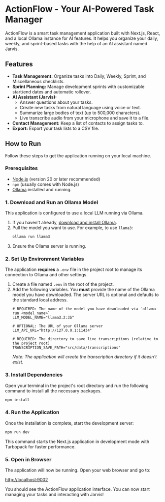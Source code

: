 <!-- Author: Kushal Sharma -->
# ActionFlow - Your AI-Powered Task Manager

ActionFlow is a smart task management application built with Next.js, React, and a local Ollama instance for AI features. It helps you organize your daily, weekly, and sprint-based tasks with the help of an AI assistant named Jarvis.

## Features

-   **Task Management:** Organize tasks into Daily, Weekly, Sprint, and Miscellaneous checklists.
-   **Sprint Planning:** Manage development sprints with customizable start/end dates and automatic rollover.
-   **AI Assistant (Jarvis):**
    -   Answer questions about your tasks.
    -   Create new tasks from natural language using voice or text.
    -   Summarize large bodies of text (up to 500,000 characters).
    -   Live transcribe audio from your microphone and save it to a file.
-   **Contact Management:** Keep a list of contacts to assign tasks to.
-   **Export:** Export your task lists to a CSV file.

## How to Run

Follow these steps to get the application running on your local machine.

### Prerequisites

-   [Node.js](https://nodejs.org/) (version 20 or later recommended)
-   `npm` (usually comes with Node.js)
-   [Ollama](https://ollama.com/) installed and running.

### 1. Download and Run an Ollama Model

This application is configured to use a local LLM running via Ollama.

1.  If you haven't already, [download and install Ollama](https://ollama.com/).
2.  Pull the model you want to use. For example, to use `llama3`:
    ```bash
    ollama run llama3
    ```
3.  Ensure the Ollama server is running.

### 2. Set Up Environment Variables

The application **requires** a `.env` file in the project root to manage its connection to Ollama and other settings.

1.  Create a file named `.env` in the root of the project.
2.  Add the following variables. You **must** provide the name of the Ollama model you have downloaded. The server URL is optional and defaults to the standard local address.
    ```
    # REQUIRED: The name of the model you have downloaded via `ollama run <model_name>`
    LLM_MODEL_NAME="llama3.2:3b"
    
    # OPTIONAL: The URL of your Ollama server
    LLM_API_URL="http://127.0.0.1:11434"

    # REQUIRED: The directory to save live transcriptions (relative to the project root)
    TRANSCRIPTION_SAVE_PATH="src/data/transcriptions"
    ```
    *Note: The application will create the transcription directory if it doesn't exist.*

### 3. Install Dependencies

Open your terminal in the project's root directory and run the following command to install all the necessary packages.

```bash
npm install
```

### 4. Run the Application

Once the installation is complete, start the development server:

```bash
npm run dev
```

This command starts the Next.js application in development mode with Turbopack for faster performance.

### 5. Open in Browser

The application will now be running. Open your web browser and go to:

[http://localhost:9002](http://localhost:9002)

You should see the ActionFlow application interface. You can now start managing your tasks and interacting with Jarvis!
